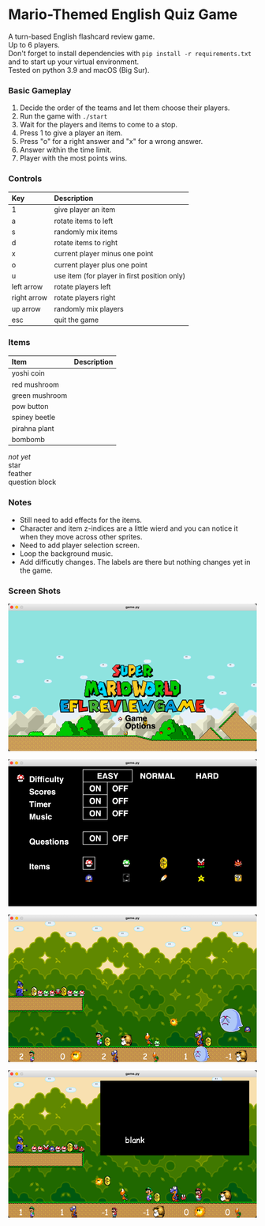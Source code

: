 # Mario-Themed English Quiz Game
A turn-based English flashcard review game.  
Up to 6 players.  
Don't forget to install dependencies with `pip install -r requirements.txt` and to start up your virtual environment.  
Tested on python 3.9 and macOS (Big Sur).  

### Basic Gameplay
1. Decide the order of the teams and let them choose their players.
2. Run the game with `./start`
3. Wait for the players and items to come to a stop.
4. Press 1 to give a player an item.
5. Press "o" for a right answer and "x" for a wrong answer.
5. Answer within the time limit.
6. Player with the most points wins.

### Controls
|Key|Description|
|:---|:---|
|1 | give player an item  
|a | rotate items to left  
|s | randomly mix items  
|d | rotate items to right  
|x | current player minus one point  
|o | current player plus one point  
|u | use item (for player in first position only)  
|left arrow|rotate players left  
|right arrow|rotate players right  
|up arrow|randomly mix players  
|esc|quit the game  

### Items
|Item|Description|
|:---|:---|
|yoshi coin||
|red mushroom||
|green mushroom||
|pow button||
|spiney beetle||
|pirahna plant||
|bombomb||

_not yet_  
star  
feather  
question block

### Notes
* Still need to add effects for the items.  
* Character and item z-indices are a little wierd and you can notice it when they move across other sprites.
* Need to add player selection screen.
* Loop the background music.
* Add difficutly changes. The labels are there but nothing changes yet in the game.

### Screen Shots
![Title Screen](titleScreen.png)

![Option Screen](optionScreen.png)

![Game Screen](gameScreen.png)

![Game Screen 2](gameScreen2.png)
